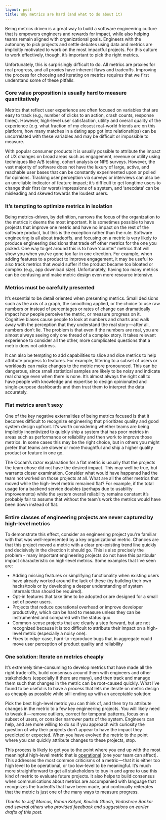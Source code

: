 ```yaml
---
layout: post
title: Why metrics are hard (and what to do about it)
---
```


Being metrics driven is a great way to build a software engineering culture that is empowers engineers and rewards for impact, while also helping teams remain aligned with organizational goals. Engineers with the autonomy to pick projects and settle debates using data and metrics are implicitly motivated to work on the most impactful projects. For this culture to work effectively, though, it’s important to pick the right metrics.

Unfortunately, this is surprisingly difficult to do. All metrics are proxies for real progress, and all proxies have inherent flaws and tradeoffs. Improving the process for choosing and iterating on metrics requires that we first understand some of these pitfalls:

### Core value proposition is usually hard to measure quantitatively
Metrics that reflect user experience are often focused on variables that are easy to track (e.g., number of clicks to an action, crash counts, response times). However, high-level user satisfaction, utility and overall quality of the experience (e.g. what fraction of my closest real-world friends are on this platform, how many matches in a dating app got into relationships) can be uncorrelated with these variables and may be difficult or impossible to measure.

With popular consumer products it is usually possible to attribute the impact of UX changes on broad areas such as engagement, revenue or utility using techniques like A/B testing, cohort analysis or NPS surveys. However, the vast majority of software does not have the luxury of large, active, and reachable user bases that can be constantly experimented upon or polled for opinions. Tracking user perception via surveys or interviews can also be an unreliable indicator of feature impact; it’s difficult to get longtime users to change their first (or worst) impressions of a system, and ‘anecdata’ can be misleading and skewed towards the loudest users.

### It’s tempting to optimize metrics in isolation
Being metrics-driven, by definition, narrows the focus of the organization to the metrics it deems the most important. It is sometimes possible to have projects that improve one metric and have no impact on the rest of the software product, but this is the exception rather than the rule. Software engineering is all about tradeoffs, and focusing on a metric is very likely to produce engineering decisions that trade off other metrics for the one you picked. One way to get around this is to have ‘counter’ metrics that will show you when you’ve gone too far in one direction. For example, when adding features to a product to improve engagement, it may be useful to also track metrics that would suffer if the product became too bloated or complex (e.g., app download size). Unfortunately, having too many metrics can be confusing and make metric design even more resource intensive.

### Metrics must be carefully presented
It’s essential to be detail oriented when presenting metrics. Small decisions such as the axis of a graph, the smoothing applied, or the choice to use raw numbers or instead of percentages or rates of change can dramatically impact how people perceive the metric, or measure progress on it. Cognitive biases cause people to look at numbers and charts and walk away with the perception that they understand the real story — after all, numbers don’t lie. The problem is that even if the numbers are real, you are almost always seeing only one thread of a complex story. It takes relevant experience to consider all the other, more complicated questions that a metric does not address.

It can also be tempting to add capabilities to slice and dice metrics to help attribute progress to features. For example, filtering to a subset of users or workloads can make changes to the metric more pronounced. This can be dangerous, since small statistical samples are likely to be noisy and indicate real change even when there is none. It’s almost always the right call to have people with knowledge and expertise to design opinionated and single-purpose dashboards and then trust them to interpret the data accurately.

### Flat metrics aren't sexy
One of the key negative externalities of being metrics focused is that it becomes difficult to recognize engineering that prioritizes quality and good system design upfront. It’s worth considering whether teams are being implicitly incentivized to quickly ship a system that has poor metrics in areas such as performance or reliability and then work to improve those metrics. In some cases this may be the right choice, but in others you might prefer that teams are slower or more thoughtful and ship a higher quality product or feature in one go.

The Occam’s razor explanation for a flat metric is usually that the projects the team chose did not have the desired impact. This may well be true, but warrants closer examination. Consider what would have happened had the team not worked on those projects at all. What are all the other metrics that moved while the high-level metric remained flat? For example, if the total usage for a backend service doubles (perhaps due to usability improvements) while the system overall reliability remains constant it’s probably fair to assume that without the team’s work the metrics would have been down instead of flat.

### Entire classes of engineering projects are never captured by high-level metrics
To demonstrate this effect, consider an engineering project you're familiar with that was well-represented by a key organizational metric. Chances are that this project moved a metric with a clear pre-existing trend line quickly and decisively in the direction it should go. This is also precisely the problem - many important engineering projects do not have this particular impact characteristic on high-level metrics. Some examples that I've seen are:

* Adding missing features or simplifying functionality when existing users have already worked around the lack of these (by building their own hacks/tools or by developing a deeper understanding of system internals than should be required).
* Opt-in features that take time to be adopted or are designed for a small set of power users.
* Projects that reduce operational overhead or improve developer productivity, which can be hard to measure unless they can be instrumented and compared with the status quo.
* Common-sense projects that are clearly a step forward, but are not recognized because it is too difficult to attribute their impact on a high-level metric (especially a noisy one).
* Fixes to edge-case, hard-to-reproduce bugs that in aggregate could move user perception of product quality and reliability

### One solution: Iterate on metrics cheaply
It’s extremely time-consuming to develop metrics that have made all the right trade-offs, build consensus around them with engineers and other stakeholders (especially if there are many), and then track and manage them such that changes in the metric can be root-caused quickly. What I’ve found to be useful is to have a process that lets me iterate on metric design as cheaply as possible while still ending up with an acceptable solution:

Pick the best high-level metric you can think of, and then try to attribute changes in the metric to a few key engineering projects. You will likely need to tweak it — remove outliers, correct for temporal patterns, focus on a subset of users, or consider narrower parts of the system. Engineers can help, and are more willing to do so if you approach with curiosity the question of why their projects don’t appear to have the impact they predicted or expected. When you have evolved the metric to the point where you can quickly attribute changes to these projects, stop.

This process is likely to get you to the point where you end up with the most meaningful high-level metric that is [operational](https://medium.com/@Pinterest_Engineering/4-steps-to-better-goals-and-metrics-dfe7ad7b2c9c) (one your team can affect). This addresses the most common criticisms of a metric — that it is either too high level to be operational, or too low-level to be meaningful. It’s much more straightforward to get all stakeholders to buy in and agree to use this kind of metric to evaluate future projects. It also helps to build consensus when communications about metrics are accompanied with language that recognizes the tradeoffs that have been made, and continually reiterates that the metric is just one of the many ways to measure progress.

*Thanks to Jeff Marcus, Rohan Katyal, Koulick Ghosh, Vedashree Bankar and several others who provided feedback and suggestions on earlier drafts of this post.*
